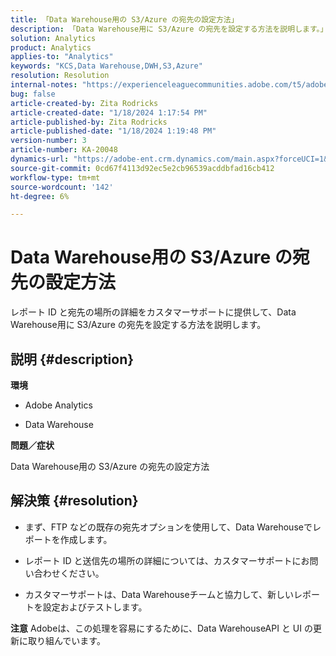 ```yaml
---
title: 「Data Warehouse用の S3/Azure の宛先の設定方法」
description: 「Data Warehouse用に S3/Azure の宛先を設定する方法を説明します。」
solution: Analytics
product: Analytics
applies-to: "Analytics"
keywords: "KCS,Data Warehouse,DWH,S3,Azure"
resolution: Resolution
internal-notes: "https://experienceleaguecommunities.adobe.com/t5/adobe-analytics-ideas/amazon-s3-support-for-data-warehouse/idi-p/341037  Azure example: https://jira.corp.adobe.com/browse/AN-259530  S3 example: https://jira.corp.adobe.com/browse/AN-294769"
bug: false
article-created-by: Zita Rodricks
article-created-date: "1/18/2024 1:17:54 PM"
article-published-by: Zita Rodricks
article-published-date: "1/18/2024 1:19:48 PM"
version-number: 3
article-number: KA-20048
dynamics-url: "https://adobe-ent.crm.dynamics.com/main.aspx?forceUCI=1&pagetype=entityrecord&etn=knowledgearticle&id=cf6b0afa-03b6-ee11-a569-6045bd0065f9"
source-git-commit: 0cd67f4113d92ec5e2cb96539acddbfad16cb412
workflow-type: tm+mt
source-wordcount: '142'
ht-degree: 6%

---
```


# Data Warehouse用の S3/Azure の宛先の設定方法


レポート ID と宛先の場所の詳細をカスタマーサポートに提供して、Data Warehouse用に S3/Azure の宛先を設定する方法を説明します。

## 説明 {#description}


<b>環境</b>

- Adobe Analytics

- Data Warehouse

<b>問題／症状</b>

Data Warehouse用の S3/Azure の宛先の設定方法


## 解決策 {#resolution}


- まず、FTP などの既存の宛先オプションを使用して、Data Warehouseでレポートを作成します。

- レポート ID と送信先の場所の詳細については、カスタマーサポートにお問い合わせください。

- カスタマーサポートは、Data Warehouseチームと協力して、新しいレポートを設定およびテストします。

<b>注意</b>
Adobeは、この処理を容易にするために、Data WarehouseAPI と UI の更新に取り組んでいます。
